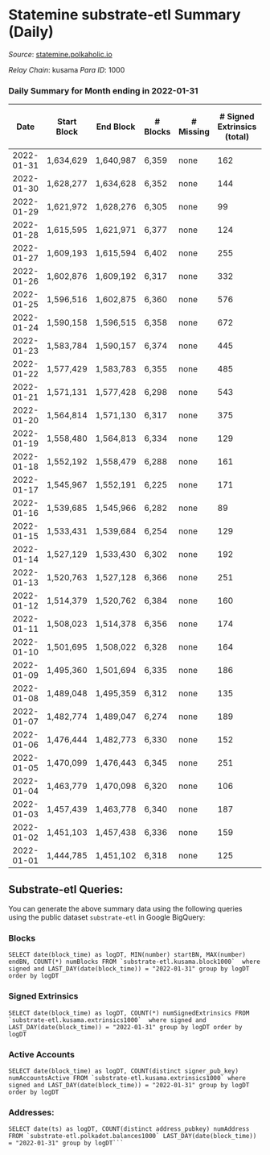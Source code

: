# Statemine substrate-etl Summary (Daily)

_Source_: [statemine.polkaholic.io](https://statemine.polkaholic.io)

*Relay Chain*: kusama
*Para ID*: 1000



### Daily Summary for Month ending in 2022-01-31


| Date | Start Block | End Block | # Blocks | # Missing | # Signed Extrinsics (total) | # Active Accounts | # Addresses with Balances | # Events | # Transfers | # XCM Transfers In | # XCM Transfers Out |
| ---- | ----------- | --------- | -------- | --------- | --------------------------- | ----------------- | ------------------------- | -------- | ----------- | ------------------ | ------------------- |
| 2022-01-31 | 1,634,629 | 1,640,987 | 6,359 | none | 162 | 49 | 18,855 | 15,640 | 2,101 ($193,795) | 11 ($198.28) |   |
| 2022-01-30 | 1,628,277 | 1,634,628 | 6,352 | none | 144 | 51 | 18,835 | 15,669 | 2,128 ($133,444) | 24 ($187.78) |   |
| 2022-01-29 | 1,621,972 | 1,628,276 | 6,305 | none | 99 | 37 | 18,811 | 14,768 | 1,602 ($87,124.92) | 10 ($121.25) | 3 ($594.98) |
| 2022-01-28 | 1,615,595 | 1,621,971 | 6,377 | none | 124 | 41 | 18,791 | 16,049 | 2,269 ($75,611.39) | 19 ($8,867.97) |   |
| 2022-01-27 | 1,609,193 | 1,615,594 | 6,402 | none | 255 | 75 | 18,710 | 17,590 | 3,322 ($305,604) | 35 ($715.66) |   |
| 2022-01-26 | 1,602,876 | 1,609,192 | 6,317 | none | 332 | 111 | 18,671 | 18,662 | 4,160 ($597,340) | 37 ($332.96) |   |
| 2022-01-25 | 1,596,516 | 1,602,875 | 6,360 | none | 576 | 171 | 18,633 | 21,220 | 5,197 ($610,097) | 79 ($2,256.12) | 25 ($83,109.04) |
| 2022-01-24 | 1,590,158 | 1,596,515 | 6,358 | none | 672 | 244 | 18,563 | 21,732 | 5,256 ($814,051) | 74 ($10,321.44) | 44 ($221,966) |
| 2022-01-23 | 1,583,784 | 1,590,157 | 6,374 | none | 445 | 173 | 18,501 | 20,039 | 4,742 ($612,997) | 54 ($259.94) |   |
| 2022-01-22 | 1,577,429 | 1,583,783 | 6,355 | none | 485 | 167 | 18,462 | 20,515 | 4,991 ($565,897) | 60 ($559.19) | 8 ($25,001.89) |
| 2022-01-21 | 1,571,131 | 1,577,428 | 6,298 | none | 543 | 198 | 18,404 | 20,532 | 5,010 ($456,749) | 28 ($277.41) | 71 ($1,283,290) |
| 2022-01-20 | 1,564,814 | 1,571,130 | 6,317 | none | 375 | 156 | 18,364 | 18,190 | 3,396 ($270,189) | 40 ($1,014.83) | 92 ($599,576) |
| 2022-01-19 | 1,558,480 | 1,564,813 | 6,334 | none | 129 | 42 | 18,324 | 15,585 | 2,194 ($105,219) | 19 ($147.32) |   |
| 2022-01-18 | 1,552,192 | 1,558,479 | 6,288 | none | 161 | 42 | 18,286 | 16,216 | 2,720 ($95,679.43) | 17 ($642.70) |   |
| 2022-01-17 | 1,545,967 | 1,552,191 | 6,225 | none | 171 | 40 | 18,245 | 15,879 | 2,430 ($188,529) | 36 ($181.39) |   |
| 2022-01-16 | 1,539,685 | 1,545,966 | 6,282 | none | 89 | 31 | 18,198 | 14,695 | 1,634 ($400,771) | 13 ($60.94) |   |
| 2022-01-15 | 1,533,431 | 1,539,684 | 6,254 | none | 129 | 71 | 18,169 | 15,130 | 1,873 ($147,815) | 20 ($290.05) |   |
| 2022-01-14 | 1,527,129 | 1,533,430 | 6,302 | none | 192 | 27 | 18,170 | 17,300 | 3,209 ($223,277) | 26 ($244.55) |   |
| 2022-01-13 | 1,520,763 | 1,527,128 | 6,366 | none | 251 | 38 | 18,046 | 17,937 | 3,343 ($73,553.13) | 29 ($258.98) |   |
| 2022-01-12 | 1,514,379 | 1,520,762 | 6,384 | none | 160 | 51 | 17,894 | 16,280 | 2,683 ($86,838.10) | 26 ($133.78) |   |
| 2022-01-11 | 1,508,023 | 1,514,378 | 6,356 | none | 174 | 59 | 17,860 | 16,181 | 2,608 ($163,351) | 16 ($137.54) |   |
| 2022-01-10 | 1,501,695 | 1,508,022 | 6,328 | none | 164 | 59 | 17,827 | 16,024 | 2,478 ($334,536) | 29 ($239.44) |   |
| 2022-01-09 | 1,495,360 | 1,501,694 | 6,335 | none | 186 | 29 | 17,783 | 15,978 | 2,347 ($153,593) | 23 ($928.40) |   |
| 2022-01-08 | 1,489,048 | 1,495,359 | 6,312 | none | 135 | 42 | 17,734 | 15,449 | 2,109 ($102,512) | 23 ($3,917.16) |   |
| 2022-01-07 | 1,482,774 | 1,489,047 | 6,274 | none | 189 | 83 | 17,701 | 16,093 | 2,570 ($329,399) | 34 ($480.27) |   |
| 2022-01-06 | 1,476,444 | 1,482,773 | 6,330 | none | 152 | 51 | 17,667 | 16,136 | 2,695 ($521,941) | 24 ($984.71) |   |
| 2022-01-05 | 1,470,099 | 1,476,443 | 6,345 | none | 251 | 149 |  | 16,763 | 2,863 ($347,965) | 24 ($267.14) |   |
| 2022-01-04 | 1,463,779 | 1,470,098 | 6,320 | none | 106 | 37 | 17,597 | 15,274 | 1,907 ($5,029,005) | 42 ($753.26) |   |
| 2022-01-03 | 1,457,439 | 1,463,778 | 6,340 | none | 187 | 47 | 17,550 | 16,062 | 2,408 ($86,510.37) | 31 ($5,618.23) |   |
| 2022-01-02 | 1,451,103 | 1,457,438 | 6,336 | none | 159 | 51 | 17,504 | 15,832 | 2,332 ($778,356) | 25 ($1,069.81) |   |
| 2022-01-01 | 1,444,785 | 1,451,102 | 6,318 | none | 125 | 36 | 17,470 | 15,348 | 1,958 ($1,247,828) | 34 ($1,927.07) |   |

## Substrate-etl Queries:
You can generate the above summary data using the following queries using the public dataset `substrate-etl` in Google BigQuery:


### Blocks
```
SELECT date(block_time) as logDT, MIN(number) startBN, MAX(number) endBN, COUNT(*) numBlocks FROM `substrate-etl.kusama.block1000`  where signed and LAST_DAY(date(block_time)) = "2022-01-31" group by logDT order by logDT
```


### Signed Extrinsics
```
SELECT date(block_time) as logDT, COUNT(*) numSignedExtrinsics FROM `substrate-etl.kusama.extrinsics1000`  where signed and LAST_DAY(date(block_time)) = "2022-01-31" group by logDT order by logDT
```


### Active Accounts
```
SELECT date(block_time) as logDT, COUNT(distinct signer_pub_key) numAccountsActive FROM `substrate-etl.kusama.extrinsics1000` where signed and LAST_DAY(date(block_time)) = "2022-01-31" group by logDT order by logDT
```


### Addresses:
```
SELECT date(ts) as logDT, COUNT(distinct address_pubkey) numAddress FROM `substrate-etl.polkadot.balances1000` LAST_DAY(date(block_time)) = "2022-01-31" group by logDT```

